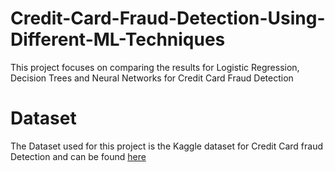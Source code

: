 # Credit-Card-Fraud-Detection-Using-Different-ML-Techniques
This project focuses on comparing the results for Logistic Regression, Decision Trees and Neural Networks for Credit Card Fraud Detection 

# Dataset

The Dataset used for this project is the Kaggle dataset for Credit Card fraud Detection and can be found <a href="https://www.kaggle.com/mlg-ulb/creditcardfraud">here</a>
